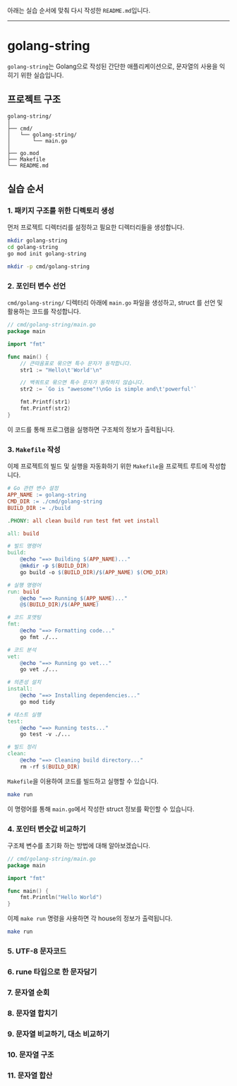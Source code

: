 아래는 실습 순서에 맞춰 다시 작성한 `README.md`입니다.

---

# golang-string

`golang-string`는 Golang으로 작성된 간단한 애플리케이션으로, 문자열의 사용을 익히기 위한 실습입니다.


## 프로젝트 구조

```plaintext
golang-string/
│
├── cmd/
│   └── golang-string/
│       └── main.go
│
├── go.mod
├── Makefile
└── README.md
```

## 실습 순서

### 1. 패키지 구조를 위한 디렉토리 생성

먼저 프로젝트 디렉터리를 설정하고 필요한 디렉터리들을 생성합니다.

```bash
mkdir golang-string
cd golang-string
go mod init golang-string

mkdir -p cmd/golang-string
```

### 2. 포인터 변수 선언

`cmd/golang-string/` 디렉터리 아래에 `main.go` 파일을 생성하고,
struct 를 선언 및 활용하는 코드를 작성합니다.

```go
// cmd/golang-string/main.go
package main

import "fmt"

func main() {
	// 큰따옴표로 묶으면 특수 문자가 동작합니다.
    str1 := "Hello\t'World'\n"

	// 백쿼트로 묶으면 특수 문자가 동작하지 않습니다.
	str2 := `Go is "awesome"!\nGo is simple and\t'powerful'`

    fmt.Printf(str1)
	fmt.Printf(str2)
}
```

이 코드를 통해 프로그램을 실행하면 구조체의 정보가 출력됩니다.

### 3. `Makefile` 작성

이제 프로젝트의 빌드 및 실행을 자동화하기 위한 `Makefile`을 프로젝트 루트에 작성합니다.

```makefile
# Go 관련 변수 설정
APP_NAME := golang-string
CMD_DIR := ./cmd/golang-string
BUILD_DIR := ./build

.PHONY: all clean build run test fmt vet install

all: build

# 빌드 명령어
build:
	@echo "==> Building $(APP_NAME)..."
	@mkdir -p $(BUILD_DIR)
	go build -o $(BUILD_DIR)/$(APP_NAME) $(CMD_DIR)

# 실행 명령어
run: build
	@echo "==> Running $(APP_NAME)..."
	@$(BUILD_DIR)/$(APP_NAME)

# 코드 포맷팅
fmt:
	@echo "==> Formatting code..."
	go fmt ./...

# 코드 분석
vet:
	@echo "==> Running go vet..."
	go vet ./...

# 의존성 설치
install:
	@echo "==> Installing dependencies..."
	go mod tidy

# 테스트 실행
test:
	@echo "==> Running tests..."
	go test -v ./...

# 빌드 정리
clean:
	@echo "==> Cleaning build directory..."
	rm -rf $(BUILD_DIR)
```

`Makefile`을 이용하여 코드를 빌드하고 실행할 수 있습니다.

```bash
make run
```

이 명령어를 통해 `main.go`에서 작성한 struct 정보를 확인할 수 있습니다.

### 4. 포인터 변숫값 비교하기

구조체 변수를 초기화 하는 방법에 대해 알아보겠습니다.

```go
// cmd/golang-string/main.go
package main

import "fmt"

func main() {
	fmt.Println("Hello World")
}
```

이제 `make run` 명령을 사용하면 각 house의 정보가 출력됩니다.

```bash
make run
```

### 5. UTF-8 문자코드


### 6. rune 타입으로 한 문자담기


### 7. 문자열 순회


### 8. 문자열 합치기


### 9. 문자열 비교하기, 대소 비교하기


### 10. 문자열 구조


### 11. 문자열 합산

